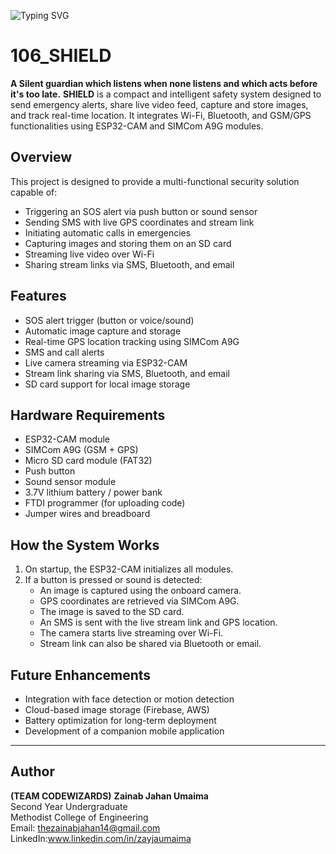 ![Typing SVG](https://readme-typing-svg.demolab.com?font=Fira+Code&size=32&weight=800&duration=7000&pause=1000&color=002D9C&vCenter=false&width=1000&lines=SHIELD+—+A+SMART+GUARDIAN;LIVE+STREAMING+%7C+CALL+%7C+LIVE+LOCATION+%7C+SOS+ALERT+MESSAGE;WITH+WI-FI+%7C+BLUETOOTH+CAPABILITIES)


# 106_SHIELD

**A Silent guardian which listens when none listens and which acts  before it's too late.**
**SHIELD** is a compact and intelligent safety system designed to send emergency alerts, share live video feed, capture and store images, and track real-time location. It integrates Wi-Fi, Bluetooth, and GSM/GPS functionalities using ESP32-CAM and SIMCom A9G modules.

## Overview

This project is designed to provide a multi-functional security solution capable of:

- Triggering an SOS alert via push button or sound sensor
- Sending SMS with live GPS coordinates and stream link
- Initiating automatic calls in emergencies
- Capturing images and storing them on an SD card
- Streaming live video over Wi-Fi
- Sharing stream links via SMS, Bluetooth, and email


## Features

- SOS alert trigger (button or voice/sound)
- Automatic image capture and storage
- Real-time GPS location tracking using SIMCom A9G
- SMS and call alerts
- Live camera streaming via ESP32-CAM
- Stream link sharing via SMS, Bluetooth, and email
- SD card support for local image storage


## Hardware Requirements

- ESP32-CAM module
- SIMCom A9G (GSM + GPS)
- Micro SD card module (FAT32)
- Push button
- Sound sensor module
- 3.7V lithium battery / power bank
- FTDI programmer (for uploading code)
- Jumper wires and breadboard


## How the System Works

1. On startup, the ESP32-CAM initializes all modules.
2. If a button is pressed or sound is detected:
   - An image is captured using the onboard camera.
   - GPS coordinates are retrieved via SIMCom A9G.
   - The image is saved to the SD card.
   - An SMS is sent with the live stream link and GPS location.
   - The camera starts live streaming over Wi-Fi.
   - Stream link can also be shared via Bluetooth or email.


## Future Enhancements

- Integration with face detection or motion detection
- Cloud-based image storage (Firebase, AWS)
- Battery optimization for long-term deployment
- Development of a companion mobile application

---

## Author
**(TEAM CODEWIZARDS)**
**Zainab Jahan Umaima**  
Second Year Undergraduate  
Methodist College of Engineering  
Email: thezainabjahan14@gmail.com 
LinkedIn:www.linkedin.com/in/zayjaumaima


